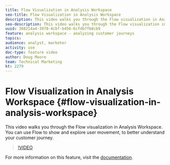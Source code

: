 ```yaml
---
title: Flow Visualization in Analysis Workspace
seo-title: Flow Visualization in Analysis Workspace
description: This video walks you through the Flow visualization in Analysis Workspace. You can use Flow to show and explore user movement, to better understand your customer journey.
seo-description: This video walks you through the Flow visualization in Analysis Workspace. You can use Flow to show and explore user movement, to better understand your customer journey.
uuid: 368214a4-3970-4cbf-b456-6cfdb7fb8cb9
feature: analysis workspace - analyzing customer journeys
topics: 
audience: analyst, marketer
activity: use
doc-type: feature video
author: Doug Moore
team: Technical Marketing
kt: 2279
---
```


# Flow Visualization in Analysis Workspace {#flow-visualization-in-analysis-workspace}

This video walks you through the Flow visualization in Analysis Workspace. You can use Flow to show and explore user movement, to better understand your customer journey.

>[!VIDEO](https://video.tv.adobe.com/v/24045/?quality=12)

For more information on this feature, visit the [documentation](https://marketing.adobe.com/resources/help/en_US/analytics/analysis-workspace/flow.html).